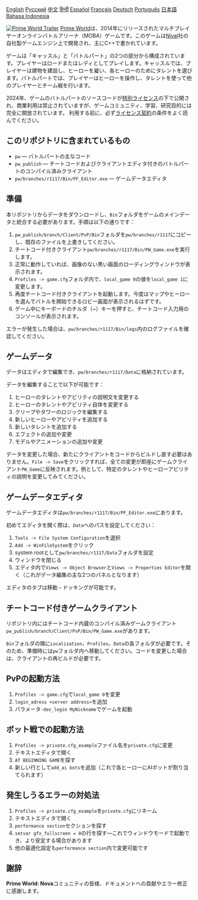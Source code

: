 [English](README.md)        [Русский](README_Russian.md)        [中文](README_Chinese.md)        [हिन्दी](README_Hindi.md)        [Español](README_Spanish.md)        [Français](README_French.md)        [Deutsch](README_German.md)        [Português](README_Portuguese.md)        [日本語](README_Japanese.md)        [Bahasa Indonesia](README_Indonesian.md)

[![Prime World Trailer](PW_trailer.png)](https://youtu.be/Fkd-zva4npI)
[Prime World](https://wikipedia.org/wiki/Prime_World)は、2014年にリリースされたマルチプレイヤーオンラインバトルアリーナ（MOBA）ゲームです。このゲームは[Nival](http://nival.com/)社の自社製ゲームエンジン上で開発され、主にC++で書かれています。

ゲームは「キャッスル」と「バトルパート」の2つの部分から構成されています。プレイヤーはロードまたはレディとしてプレイします。キャッスルでは、プレイヤーは建物を建設し、ヒーローを雇い、各ヒーローのためにタレントを選びます。バトルパートでは、プレイヤーはヒーローを操作し、タレントを使って他のプレイヤーとチーム戦を行います。

2024年、ゲームのバトルパートのソースコードが[特別ライセンス](LICENSE.md)の下で公開され、商業利用は禁止されていますが、ゲームコミュニティ、学習、研究目的には完全に開放されています。
利用する前に、必ず[ライセンス契約](LICENSE.md)の条件をよく読んでください。

## このリポジトリに含まれているもの
- `pw` ― バトルパートの主なコード
- `pw_publish` ― チートコードおよびクライアントエディタ付きのバトルパートのコンパイル済みクライアント
- `pw/branches/r1117/Bin/PF_Editor.exe` ― ゲームデータエディタ

## 準備
本リポジトリからデータをダウンロードし、`Bin`フォルダをゲームのメインデータと統合する必要があります。手順は以下の通りです：

1. `pw_publish/branch/Client/PvP/Bin`フォルダを`pw/branches/r1117`にコピーし、既存のファイルを上書きしてください。
2. チートコード付きクライアント`pw/branches/r1117/Bin/PW_Game.exe`を実行します。
3. 正常に動作していれば、画像のない黒い画面のローディングウィンドウが表示されます。
4. `Profiles -> game.cfg`フォルダ内で、`local_game 0`の値を`local_game 1`に変更します。
5. 再度チートコード付きクライアントを起動します。今度はマップやヒーローを選んでバトルを開始できるロビー画面が表示されるはずです。
6. ゲーム中にキーボードのチルダ（~）キーを押すと、チートコード入力用のコンソールが表示されます。

エラーが発生した場合は、`pw/branches/r1117/Bin/logs`内のログファイルを確認してください。

## ゲームデータ
データはエディタで編集でき、`pw/branches/r1117/Data`に格納されています。

データを編集することで以下が可能です：
1. ヒーローのタレントやアビリティの説明文を変更する
2. ヒーローのタレントやアビリティ自体を変更する
3. クリープやタワーのロジックを編集する
4. 新しいヒーローやアビリティを追加する
5. 新しいタレントを追加する
6. エフェクトの追加や変更
7. モデルやアニメーションの追加や変更

データを変更した場合、新たにクライアントをコードからビルドし直す必要はありません。`File -> Save`をクリックすれば、全ての変更が即座にゲームクライアント`PW_Game`に反映されます。例として、特定のタレントやヒーローアビリティの説明を変更してみてください。

## ゲームデータエディタ
ゲームデータエディタは`pw/branches/r1117/Bin/PF_Editor.exe`にあります。

初めてエディタを開く際は、`Data`へのパスを設定してください：
1. `Tools -> File System Configuration`を選択
2. `Add -> WinFileSystem`をクリック
3. system rootとして`pw/branches/r1117/Data`フォルダを設定
4. ウィンドウを閉じる
5. エディタ内で`Views -> Object Browser`と`Views -> Properties Editor`を開く（これがデータ編集の主な2つのパネルとなります）

エディタのタブは移動・ドッキングが可能です。

## チートコード付きゲームクライアント
リポジトリ内にはチートコード内蔵のコンパイル済みゲームクライアント`pw_publish/branch/Client/PvP/Bin/PW_Game.exe`があります。

`Bin`フォルダの隣に`Localization`、`Profiles`、`Data`の各フォルダが必要です。そのため、準備時には`pw`フォルダ内へ移動してください。コードを変更した場合は、クライアントの再ビルドが必要です。

## PvPの起動方法
1. `Profiles -> game.cfg`で`local_game 0`を変更
2. `login_adress <server address>`を追加
3. パラメータ`-dev_login MyNickname`でゲームを起動

## ボット戦での起動方法
1. `Profiles -> private.cfg_example`ファイル名を`private.cfg`に変更
2. テキストエディタで開く
3. `AT BEGINNING GAME`を探す
4. 新しい行として`add_ai bots`を追加（これで各ヒーローにAIボットが割り当てられます）

## 発生しうるエラーの対処法
1. `Profiles -> private.cfg_example`を`private.cfg`にリネーム
2. テキストエディタで開く
3. `performance section`セクションを探す
4. `setvar gfx_fullscreen = 0`の行を探す―これでウィンドウモードで起動でき、より安定する場合があります
5. 他の最適化設定も`performance section`内で変更可能です

## 謝辞
**Prime World: Nova**コミュニティの皆様、ドキュメントへの貢献やエラー修正に感謝します。
